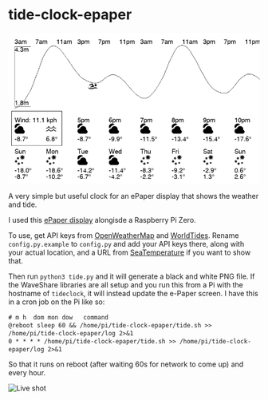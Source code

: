 # tide-clock-epaper

![Example](https://github.com/bwhitman/tide-clock-epaper/blob/main/example.png)

A very simple but useful clock for an ePaper display that shows the weather and tide.

I used this [ePaper display](https://www.waveshare.com/7.5inch-e-paper-hat.htm) alongisde a Raspberry Pi Zero.

To use, get API keys from [OpenWeatherMap](https://openweathermap.org) and [WorldTides](https://www.worldtides.info). Rename `config.py.example` to `config.py` and add your API keys there, along with your actual location, and a URL from [SeaTemperature](https://seatemperature.info) if you want to show that.

Then run `python3 tide.py` and it will generate a black and white PNG file. If the WaveShare libraries are all setup and you run this from a Pi with the hostname of `tideclock`, it will instead update the e-Paper screen. I have this in a cron job on the Pi like so:

```
# m h  dom mon dow   command
@reboot sleep 60 && /home/pi/tide-clock-epaper/tide.sh >> /home/pi/tide-clock-epaper/log 2>&1
0 * * * * /home/pi/tide-clock-epaper/tide.sh >> /home/pi/tide-clock-epaper/log 2>&1
```

So that it runs on reboot (after waiting 60s for network to come up) and every hour.

![Live shot](https://github.com/bwhitman/tide-clock-epaper/blob/main/live.png)


